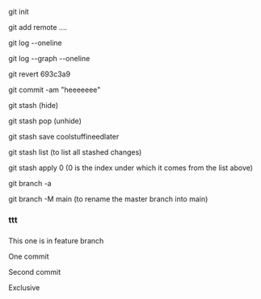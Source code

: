 git init

git add remote ....

git log --oneline

git log --graph --oneline

git revert 693c3a9

git commit -am "heeeeeee"

git stash (hide)

git stash pop (unhide)

git stash save coolstuffineedlater

git stash list (to list all stashed changes)

git stash apply 0 (0 is the index under which it comes from the list above)

git branch -a

git branch -M main (to rename the master branch into main)

### ttt

#####

This one is in feature branch

One commit

Second commit

Exclusive
